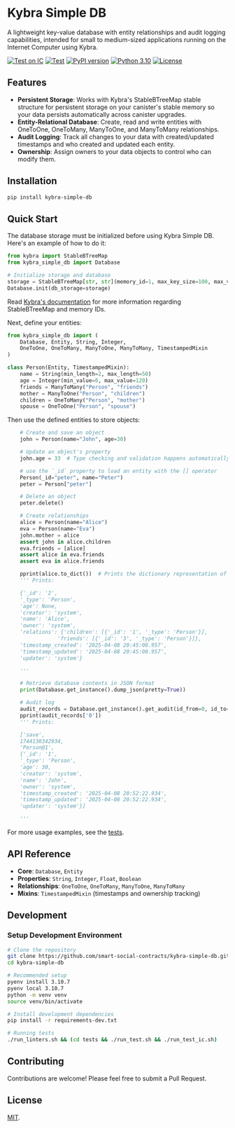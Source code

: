 # Kybra Simple DB

A lightweight key-value database with entity relationships and audit logging capabilities, intended for small to medium-sized applications running on the Internet Computer using Kybra.

[![Test on IC](https://github.com/smart-social-contracts/kybra-simple-db/actions/workflows/test_ic.yml/badge.svg)](https://github.com/smart-social-contracts/kybra-simple-db/actions)
[![Test](https://github.com/smart-social-contracts/kybra-simple-db/actions/workflows/test.yml/badge.svg)](https://github.com/smart-social-contracts/kybra-simple-db/actions)
[![PyPI version](https://badge.fury.io/py/kybra-simple-db.svg)](https://badge.fury.io/py/kybra-simple-db)
[![Python 3.10](https://img.shields.io/badge/python-3.10-blue.svg)](https://www.python.org/downloads/release/python-3107/)
[![License](https://img.shields.io/github/license/smart-social-contracts/kybra-simple-db.svg)](https://github.com/smart-social-contracts/kybra-simple-db/blob/main/LICENSE)

## Features

- **Persistent Storage**: Works with Kybra's StableBTreeMap stable structure for persistent storage on your canister's stable memory so your data persists automatically across canister upgrades.
- **Entity-Relational Database**: Create, read and write entities with OneToOne, OneToMany, ManyToOne, and ManyToMany relationships.
- **Audit Logging**: Track all changes to your data with created/updated timestamps and who created and updated each entity.
- **Ownership**: Assign owners to your data objects to control who can modify them.


## Installation

```bash
pip install kybra-simple-db
```

## Quick Start

The database storage must be initialized before using Kybra Simple DB. Here's an example of how to do it:

```python
from kybra import StableBTreeMap
from kybra_simple_db import Database

# Initialize storage and database
storage = StableBTreeMap[str, str](memory_id=1, max_key_size=100, max_value_size=1000)  # Use a unique memory ID for each storage instance
Database.init(db_storage=storage)
```

Read [Kybra's documentation](https://demergent-labs.github.io/kybra/stable_structures.html?highlight=StableBTreeMap) for more information regarding StableBTreeMap and memory IDs.

Next, define your entities:

```python
from kybra_simple_db import (
    Database, Entity, String, Integer,
    OneToOne, OneToMany, ManyToOne, ManyToMany, TimestampedMixin
)

class Person(Entity, TimestampedMixin):
    name = String(min_length=2, max_length=50)
    age = Integer(min_value=0, max_value=120)
    friends = ManyToMany("Person", "friends")
    mother = ManyToOne("Person", "children")
    children = OneToMany("Person", "mother")
    spouse = OneToOne("Person", "spouse")
```

Then use the defined entities to store objects:

```python
    # Create and save an object
    john = Person(name="John", age=30)

    # Update an object's property
    john.age = 33  # Type checking and validation happens automatically

    # use the `_id` property to load an entity with the [] operator
    Person(_id="peter", name="Peter")
    peter = Person["peter"]

    # Delete an object
    peter.delete()

    # Create relationships
    alice = Person(name="Alice")
    eva = Person(name="Eva")
    john.mother = alice
    assert john in alice.children
    eva.friends = [alice]
    assert alice in eva.friends
    assert eva in alice.friends

    pprint(alice.to_dict())  # Prints the dictionary representation of an object
    ''' Prints:

    {'_id': '2',
    '_type': 'Person',
    'age': None,
    'creator': 'system',
    'name': 'Alice',
    'owner': 'system',
    'relations': {'children': [{'_id': '1', '_type': 'Person'}],
                'friends': [{'_id': '3', '_type': 'Person'}]},
    'timestamp_created': '2025-04-08 20:45:08.957',
    'timestamp_updated': '2025-04-08 20:45:08.957',
    'updater': 'system'}

    '''

    # Retrieve database contents in JSON format
    print(Database.get_instance().dump_json(pretty=True))

    # Audit log
    audit_records = Database.get_instance().get_audit(id_from=0, id_to=5)
    pprint(audit_records['0'])
    ''' Prints:

    ['save',
    1744138342934,
    'Person@1',
    {'_id': '1',
    '_type': 'Person',
    'age': 30,
    'creator': 'system',
    'name': 'John',
    'owner': 'system',
    'timestamp_created': '2025-04-08 20:52:22.934',
    'timestamp_updated': '2025-04-08 20:52:22.934',
    'updater': 'system'}]

    '''
```

For more usage examples, see the [tests](tests/src/tests).

## API Reference

- **Core**: `Database`, `Entity`
- **Properties**: `String`, `Integer`, `Float`, `Boolean`
- **Relationships**: `OneToOne`, `OneToMany`, `ManyToOne`, `ManyToMany`
- **Mixins**: `TimestampedMixin` (timestamps and ownership tracking)

## Development

### Setup Development Environment

```bash
# Clone the repository
git clone https://github.com/smart-social-contracts/kybra-simple-db.git
cd kybra-simple-db

# Recommended setup
pyenv install 3.10.7
pyenv local 3.10.7
python -m venv venv
source venv/bin/activate

# Install development dependencies
pip install -r requirements-dev.txt

# Running tests
./run_linters.sh && (cd tests && ./run_test.sh && ./run_test_ic.sh)
```

## Contributing

Contributions are welcome! Please feel free to submit a Pull Request.

## License

[MIT](LICENSE).

